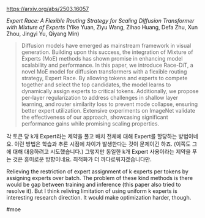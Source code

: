 https://arxiv.org/abs/2503.16057

*Expert Race: A Flexible Routing Strategy for Scaling Diffusion Transformer with Mixture of Experts* (Yike Yuan, Ziyu Wang, Zihao Huang, Defa Zhu, Xun Zhou, Jingyi Yu, Qiyang Min)

> Diffusion models have emerged as mainstream framework in visual generation. Building upon this success, the integration of Mixture of Experts (MoE) methods has shown promise in enhancing model scalability and performance. In this paper, we introduce Race-DiT, a novel MoE model for diffusion transformers with a flexible routing strategy, Expert Race. By allowing tokens and experts to compete together and select the top candidates, the model learns to dynamically assign experts to critical tokens. Additionally, we propose per-layer regularization to address challenges in shallow layer learning, and router similarity loss to prevent mode collapse, ensuring better expert utilization. Extensive experiments on ImageNet validate the effectiveness of our approach, showcasing significant performance gains while promising scaling properties.

각 토큰 당 k개 Expert라는 제약을 풀고 배치 전체에 대해 Expert를 할당하는 방법이네요. 이런 방법은 학습과 추론 시점에 차이가 발생한다는 것이 문제이긴 하죠. (이쪽도 그에 대해 대응하려고 시도했습니다.) 그렇지만 동일한 k개 Expert 사용이라는 제약을 푸는 것은 흥미로운 방향이네요. 최적화가 더 까다로워지겠습니다만.

<english>
Relieving the restriction of expert assignment of k experts per tokens by assigning experts over batch. The problem of these kind methods is there would be gap between training and inference (this paper also tried to resolve it). But I think reliving limitation of using uniform k experts is interesting research direction. It would make optimization harder, though.
</english>

#moe 